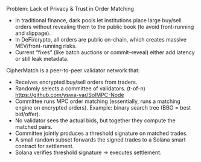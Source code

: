 Problem: Lack of Privacy & Trust in Order Matching
- In traditional finance, dark pools let institutions place large buy/sell orders without revealing them to the public book (to avoid front-running and slippage).
- In DeFi/crypto, all orders are public on-chain, which creates massive MEV/front-running risks.
- Current “fixes” (like batch auctions or commit–reveal) either add latency or still leak metadata.

CipherMatch is a peer-to-peer validator network that:
- Receives encrypted buy/sell orders from traders.
- Randomly selects a committee of validators. (t-of-n) https://github.com/yswa-var/SolMPC-Node
- Committee runs MPC order matching (essentially, runs a matching engine on encrypted orders).
    Example: binary search tree (BBO = best bid/offer).
- No validator sees the actual bids, but together they compute the matched pairs.
- Committee jointly produces a threshold signature on matched trades.
- A small random subset forwards the signed trades to a Solana smart contract for settlement.
- Solana verifies threshold signature → executes settlement.
